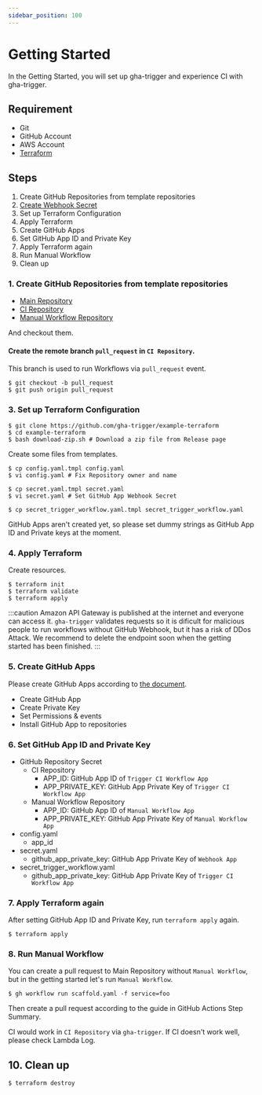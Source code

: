 ```yaml
---
sidebar_position: 100
---
```


# Getting Started

In the Getting Started, you will set up gha-trigger and experience CI with gha-trigger.

## Requirement

- Git
- GitHub Account
- AWS Account
- [Terraform](https://www.terraform.io/)

## Steps

1. Create GitHub Repositories from template repositories
1. [Create Webhook Secret](https://docs.github.com/en/developers/webhooks-and-events/webhooks/securing-your-webhooks)
1. Set up Terraform Configuration
1. Apply Terraform
1. Create GitHub Apps
1. Set GitHub App ID and Private Key
1. Apply Terraform again
1. Run Manual Workflow
1. Clean up

### 1. Create GitHub Repositories from template repositories

- [Main Repository](https://github.com/gha-trigger/example-main/generate)
- [CI Repository](https://github.com/gha-trigger/example-ci/generate)
- [Manual Workflow Repository](https://github.com/gha-trigger/example-manual-workflow/generate)

And checkout them.

#### Create the remote branch `pull_request` in `CI Repository`.

This branch is used to run Workflows via `pull_request` event.

```console
$ git checkout -b pull_request
$ git push origin pull_request
```

### 3. Set up Terraform Configuration

```console
$ git clone https://github.com/gha-trigger/example-terraform
$ cd example-terraform
$ bash download-zip.sh # Download a zip file from Release page
```

Create some files from templates.

```console
$ cp config.yaml.tmpl config.yaml
$ vi config.yaml # Fix Repository owner and name

$ cp secret.yaml.tmpl secret.yaml
$ vi secret.yaml # Set GitHub App Webhook Secret

$ cp secret_trigger_workflow.yaml.tmpl secret_trigger_workflow.yaml
```

GitHub Apps aren't created yet, so please set dummy strings as GitHub App ID and Private keys at the moment.

### 4. Apply Terraform

Create resources.

```console
$ terraform init
$ terraform validate
$ terraform apply
```

:::caution
Amazon API Gateway is published at the internet and everyone can access it.
`gha-trigger` validates requests so it is dificult for malicious people to run workflows without GitHub Webhook,
but it has a risk of DDos Attack.
We recommend to delete the endpoint soon when the getting started has been finished.
:::

### 5. Create GitHub Apps

Please create GitHub Apps according to [the document](config/github-app).

- Create GitHub App
- Create Private Key
- Set Permissions & events
- Install GitHub App to repositories

### 6. Set GitHub App ID and Private Key

- GitHub Repository Secret
  - CI Repository
    - APP_ID: GitHub App ID of `Trigger CI Workflow App`
    - APP_PRIVATE_KEY: GitHub App Private Key of `Trigger CI Workflow App`
  - Manual Workflow Repository
    - APP_ID: GitHub App ID of `Manual Workflow App`
    - APP_PRIVATE_KEY: GitHub App Private Key of `Manual Workflow App`
- config.yaml
  - app_id
- secret.yaml
  - github_app_private_key: GitHub App Private Key of `Webhook App`
- secret_trigger_workflow.yaml
  - github_app_private_key: GitHub App Private Key of `Trigger CI Workflow App`

### 7. Apply Terraform again

After setting GitHub App ID and Private Key, run `terraform apply` again.

```console
$ terraform apply
```

### 8. Run Manual Workflow

You can create a pull request to Main Repository without `Manual Workflow`, but in the getting started let's run `Manual Workflow`.

```console
$ gh workflow run scaffold.yaml -f service=foo
```

Then create a pull request according to the guide in GitHub Actions Step Summary.

CI would work in `CI Repository` via `gha-trigger`.
If CI doesn't work well, please check Lambda Log.

## 10. Clean up

```console
$ terraform destroy
```
